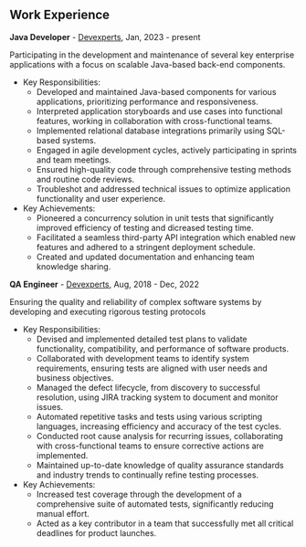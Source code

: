 ## Work Experience
**Java Developer** - [Devexperts](https://www.devexperts.com/), Jan, 2023 - present

Participating in the development and maintenance of several key enterprise applications with a focus on scalable Java-based back-end components.

- Key Responsibilities:
  - Developed and maintained Java-based components for various applications, prioritizing performance and responsiveness.
  - Interpreted application storyboards and use cases into functional features, working in collaboration with cross-functional teams.
  - Implemented relational database integrations primarily using SQL-based systems.
  - Engaged in agile development cycles, actively participating in sprints and team meetings.
  - Ensured high-quality code through comprehensive testing methods and routine code reviews.
  - Troubleshot and addressed technical issues to optimize application functionality and user experience.
- Key Achievements:
  - Pioneered a concurrency solution in unit tests that significantly improved efficiency of testing and dicreased testing time.
  - Facilitated a seamless third-party API integration which enabled new features and adhered to a stringent deployment schedule.
  - Created and updated documentation and enhancing team knowledge sharing.

**QA Engineer** - [Devexperts](https://www.devexperts.com/), Aug, 2018 - Dec, 2022

Ensuring the quality and reliability of complex software systems by developing and executing rigorous testing protocols

- Key Responsibilities:
  - Devised and implemented detailed test plans to validate functionality, compatibility, and performance of software products.
  - Collaborated with development teams to identify system requirements, ensuring tests are aligned with user needs and business objectives.
  - Managed the defect lifecycle, from discovery to successful resolution, using JIRA tracking system to document and monitor issues.
  - Automated repetitive tasks and tests using various scripting languages, increasing efficiency and accuracy of the test cycles.
  - Conducted root cause analysis for recurring issues, collaborating with cross-functional teams to ensure corrective actions are implemented.
  - Maintained up-to-date knowledge of quality assurance standards and industry trends to continually refine testing processes.
- Key Achievements:
  - Increased test coverage through the development of a comprehensive suite of automated tests, significantly reducing manual effort.
  - Acted as a key contributor in a team that successfully met all critical deadlines for product launches.